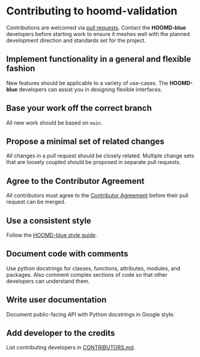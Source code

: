 # Contributing to hoomd-validation

Contributions are welcomed via [pull requests][pulls]. Contact the **HOOMD-blue** developers before
starting work to ensure it meshes well with the planned development direction and standards set for
the project.

## Implement functionality in a general and flexible fashion

New features should be applicable to a variety of use-cases. The **HOOMD-blue** developers can
assist you in designing flexible interfaces.

## Base your work off the correct branch

All new work should be based on `main`.

## Propose a minimal set of related changes

All changes in a pull request should be closely related. Multiple change sets that are loosely
coupled should be proposed in separate pull requests.

## Agree to the Contributor Agreement

All contributors must agree to the [Contributor Agreement](ContributorAgreement.md) before their
pull request can be merged.

## Use a consistent style

Follow the [HOOMD-blue style guide][style_guide].

## Document code with comments

Use python docstrings for classes, functions, attributes, modules, and packages. Also comment
complex sections of code so that other developers can understand them.

## Write user documentation

Document public-facing API with Python docstrings in Google style.

## Add developer to the credits

List contributing developers in [CONTRIBUTORS.md](CONTRIBUTORS.md).

[pulls]: https://github.com/glotzerlab/hoomd-validation/pulls
[style_guide]: https://hoomd-blue.readthedocs.io/en/latest/style.html
